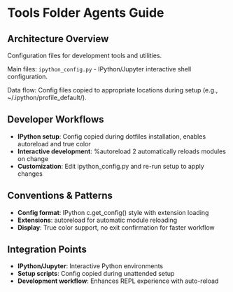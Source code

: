 # Tools Folder Agents Guide

## Architecture Overview

Configuration files for development tools and utilities.

Main files: `ipython_config.py` - IPython/Jupyter interactive shell configuration.

Data flow: Config files copied to appropriate locations during setup (e.g., ~/.ipython/profile_default/).

## Developer Workflows

- **IPython setup**: Config copied during dotfiles installation, enables autoreload and true color
- **Interactive development**: %autoreload 2 automatically reloads modules on change
- **Customization**: Edit ipython_config.py and re-run setup to apply changes

## Conventions & Patterns

- **Config format**: IPython c.get_config() style with extension loading
- **Extensions**: autoreload for automatic module reloading
- **Display**: True color support, no exit confirmation for faster workflow

## Integration Points

- **IPython/Jupyter**: Interactive Python environments
- **Setup scripts**: Config copied during unattended setup
- **Development workflow**: Enhances REPL experience with auto-reload